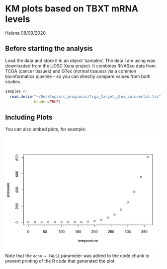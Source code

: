 KM plots based on TBXT mRNA levels
================
Helena
08/09/2020

## Before starting the analysis

Load the data and store it in an object ‘samples’. The data I am using
was downloaded from the UCSC Xena project. It combines RNASeq data from
TCGA (cancer tissues) and GTex (normal tissues) via a common
bioinformatics pipeline - so you can directly compare values from both
studies.

``` r
samples <- 
  read.delim("~/Desktop/crc_prognosis/tcga_target_gtex_colorectal.tsv", 
             header=TRUE)
```

## Including Plots

You can also embed plots, for example:

![](kmplots_tbxt_files/figure-gfm/pressure-1.png)<!-- -->

Note that the `echo = FALSE` parameter was added to the code chunk to
prevent printing of the R code that generated the plot.
